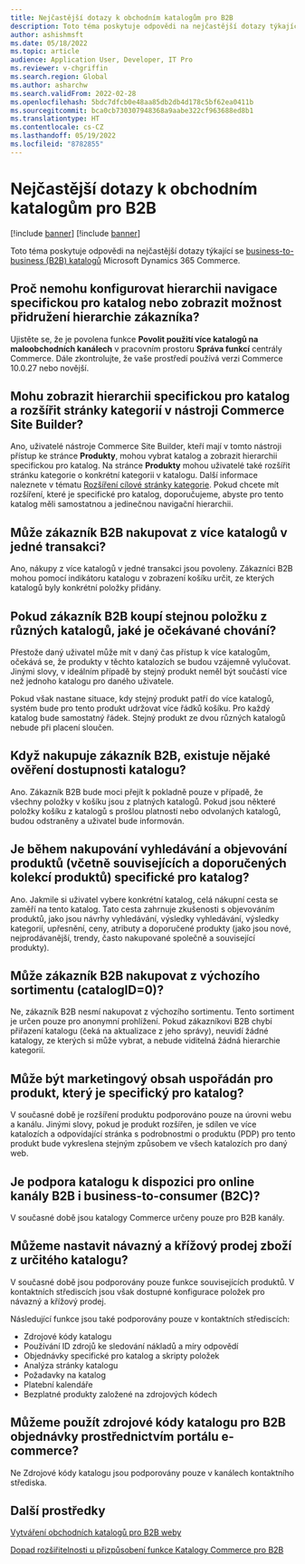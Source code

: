 ```yaml
---
title: Nejčastější dotazy k obchodním katalogům pro B2B
description: Toto téma poskytuje odpovědi na nejčastější dotazy týkající se katalogů Microsoft Dynamics 365 Commerce.
author: ashishmsft
ms.date: 05/18/2022
ms.topic: article
audience: Application User, Developer, IT Pro
ms.reviewer: v-chgriffin
ms.search.region: Global
ms.author: asharchw
ms.search.validFrom: 2022-02-28
ms.openlocfilehash: 5bdc7dfcb0e48aa85db2db4d178c5bf62ea0411b
ms.sourcegitcommit: bca0cb730307948368a9aabe322cf963688ed8b1
ms.translationtype: HT
ms.contentlocale: cs-CZ
ms.lasthandoff: 05/19/2022
ms.locfileid: "8782855"
---
```

# <a name="commerce-catalogs-for-b2b-faq"></a>Nejčastější dotazy k obchodním katalogům pro B2B

[!include [banner](includes/banner.md)]
[!include [banner](includes/preview-banner.md)]

Toto téma poskytuje odpovědi na nejčastější dotazy týkající se [business-to-business (B2B) katalogů](catalogs-b2b-sites.md) Microsoft Dynamics 365 Commerce.

## <a name="why-cant-i-configure-a-catalog-specific-navigation-hierarchy-or-see-an-option-to-associate-a-customer-hierarchy"></a>Proč nemohu konfigurovat hierarchii navigace specifickou pro katalog nebo zobrazit možnost přidružení hierarchie zákazníka?

Ujistěte se, že je povolena funkce **Povolit použití více katalogů na maloobchodních kanálech** v pracovním prostoru **Správa funkcí** centrály Commerce. Dále zkontrolujte, že vaše prostředí používá verzi Commerce 10.0.27 nebo novější.

## <a name="can-i-view-the-catalog-specific-hierarchy-and-enrich-category-pages-in-commerce-site-builder"></a>Mohu zobrazit hierarchii specifickou pro katalog a rozšířit stránky kategorií v nástroji Commerce Site Builder?

Ano, uživatelé nástroje Commerce Site Builder, kteří mají v tomto nástroji přístup ke stránce **Produkty**, mohou vybrat katalog a zobrazit hierarchii specifickou pro katalog. Na stránce **Produkty** mohou uživatelé také rozšířit stránku kategorie o konkrétní kategorii v katalogu. Další informace naleznete v tématu [Rozšíření cílové stránky kategorie](enrich-category-page.md). Pokud chcete mít rozšíření, které je specifické pro katalog, doporučujeme, abyste pro tento katalog měli samostatnou a jedinečnou navigační hierarchii.

## <a name="can-a-b2b-shopper-purchase-from-multiple-catalogs-in-a-single-checkout"></a>Může zákazník B2B nakupovat z více katalogů v jedné transakci?

Ano, nákupy z více katalogů v jedné transakci jsou povoleny. Zákazníci B2B mohou pomocí indikátoru katalogu v zobrazení košíku určit, ze kterých katalogů byly konkrétní položky přidány.

## <a name="if-a-b2b-shopper-purchases-the-same-item-from-different-catalogs-what-is-the-expected-behavior"></a>Pokud zákazník B2B koupí stejnou položku z různých katalogů, jaké je očekávané chování?

Přestože daný uživatel může mít v daný čas přístup k více katalogům, očekává se, že produkty v těchto katalozích se budou vzájemně vylučovat. Jinými slovy, v ideálním případě by stejný produkt neměl být součástí více než jednoho katalogu pro daného uživatele.

Pokud však nastane situace, kdy stejný produkt patří do více katalogů, systém bude pro tento produkt udržovat více řádků košíku. Pro každý katalog bude samostatný řádek. Stejný produkt ze dvou různých katalogů nebude při placení sloučen.

## <a name="when-a-b2b-shopper-is-shopping-is-there-any-validation-for-catalog-availability"></a>Když nakupuje zákazník B2B, existuje nějaké ověření dostupnosti katalogu?

Ano. Zákazník B2B bude moci přejít k pokladně pouze v případě, že všechny položky v košíku jsou z platných katalogů. Pokud jsou některé položky košíku z katalogů s prošlou platností nebo odvolaných katalogů, budou odstraněny a uživatel bude informován.

## <a name="during-the-shopping-experience-are-search-and-product-discovery-including-related-and-recommended-product-collections-catalog-specific"></a>Je během nakupování vyhledávání a objevování produktů (včetně souvisejících a doporučených kolekcí produktů) specifické pro katalog?

Ano. Jakmile si uživatel vybere konkrétní katalog, celá nákupní cesta se zaměří na tento katalog. Tato cesta zahrnuje zkušenosti s objevováním produktů, jako jsou návrhy vyhledávání, výsledky vyhledávání, výsledky kategorií, upřesnění, ceny, atributy a doporučené produkty (jako jsou nové, nejprodávanější, trendy, často nakupované společně a související produkty).

## <a name="can-a-b2b-shopper-purchase-from-the-default-assortment-catalogid0"></a>Může zákazník B2B nakupovat z výchozího sortimentu (catalogID=0)?

Ne, zákazník B2B nesmí nakupovat z výchozího sortimentu. Tento sortiment je určen pouze pro anonymní prohlížení. Pokud zákazníkovi B2B chybí přiřazení katalogu (čeká na aktualizace z jeho správy), neuvidí žádné katalogy, ze kterých si může vybrat, a nebude viditelná žádná hierarchie kategorií.

## <a name="can-marketing-content-be-curated-for-a-product-that-is-specific-to-a-catalog"></a>Může být marketingový obsah uspořádán pro produkt, který je specifický pro katalog?

V současné době je rozšíření produktu podporováno pouze na úrovni webu a kanálu. Jinými slovy, pokud je produkt rozšířen, je sdílen ve více katalozích a odpovídající stránka s podrobnostmi o produktu (PDP) pro tento produkt bude vykreslena stejným způsobem ve všech katalozích pro daný web.

## <a name="is-catalog-support-available-for-both-b2b-and-business-to-consumer-b2c-online-channels"></a>Je podpora katalogu k dispozici pro online kanály B2B i business-to-consumer (B2C)?

V současné době jsou katalogy Commerce určeny pouze pro B2B kanály.

## <a name="can-we-set-up-catalog-specific-upsellcross-sell-items"></a>Můžeme nastavit návazný a křížový prodej zboží z určitého katalogu?

V současné době jsou podporovány pouze funkce souvisejících produktů. V kontaktních střediscích jsou však dostupné konfigurace položek pro návazný a křížový prodej.

Následující funkce jsou také podporovány pouze v kontaktních střediscích:

- Zdrojové kódy katalogu
- Používání ID zdrojů ke sledování nákladů a míry odpovědí
- Objednávky specifické pro katalog a skripty položek
- Analýza stránky katalogu
- Požadavky na katalog
- Platební kalendáře
- Bezplatné produkty založené na zdrojových kódech

## <a name="can-we-use-catalog-source-codes-for-b2b-orders-through-the-e-commerce-portal"></a>Můžeme použít zdrojové kódy katalogu pro B2B objednávky prostřednictvím portálu e-commerce?

Ne Zdrojové kódy katalogu jsou podporovány pouze v kanálech kontaktního střediska.

## <a name="additional-resources"></a>Další prostředky

[Vytváření obchodních katalogů pro B2B weby](catalogs-b2b-sites.md)

[Dopad rozšiřitelnosti u přizpůsobení funkce Katalogy Commerce pro B2B](catalogs-b2b-sites-dev.md)
